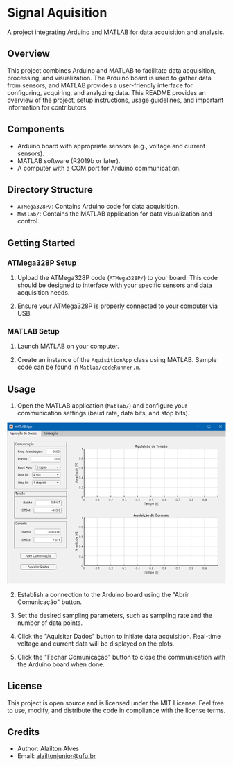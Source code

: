 # Signal Aquisition

A project integrating Arduino and MATLAB for data acquisition and analysis.

## Overview

This project combines Arduino and MATLAB to facilitate data acquisition, processing, and visualization. The Arduino board is used to gather data from sensors, and MATLAB provides a user-friendly interface for configuring, acquiring, and analyzing data. This README provides an overview of the project, setup instructions, usage guidelines, and important information for contributors.

## Components

- Arduino board with appropriate sensors (e.g., voltage and current sensors).
- MATLAB software (R2019b or later).
- A computer with a COM port for Arduino communication.

## Directory Structure

- `ATMega328P/`: Contains Arduino code for data acquisition.
- `Matlab/`: Contains the MATLAB application for data visualization and control.

## Getting Started

### ATMega328P Setup

1. Upload the ATMega328P code (`ATMega328P/`) to your board. This code should be designed to interface with your specific sensors and data acquisition needs.

2. Ensure your ATMega328P is properly connected to your computer via USB.

### MATLAB Setup

1. Launch MATLAB on your computer.

2. Create an instance of the `AquisitionApp` class using MATLAB. Sample code can be found in `Matlab/codeRunner.m`.

## Usage

1. Open the MATLAB application (`Matlab/`) and configure your communication settings (baud rate, data bits, and stop bits).

![Example Image](Matlab/appGui.png)

2. Establish a connection to the Arduino board using the "Abrir Comunicação" button.

3. Set the desired sampling parameters, such as sampling rate and the number of data points.

4. Click the "Aquisitar Dados" button to initiate data acquisition. Real-time voltage and current data will be displayed on the plots.

5. Click the "Fechar Comunicação" button to close the communication with the Arduino board when done.

## License

This project is open source and is licensed under the MIT License. Feel free to use, modify, and distribute the code in compliance with the license terms.

## Credits

- Author: Alailton Alves
- Email: alailtonjunior@ufu.br

